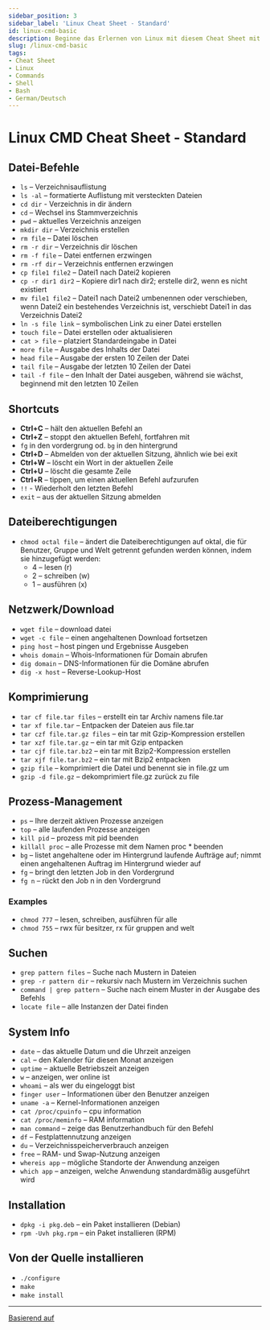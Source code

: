 ```yaml
---
sidebar_position: 3
sidebar_label: 'Linux Cheat Sheet - Standard'
id: linux-cmd-basic
description: Beginne das Erlernen von Linux mit diesem Cheat Sheet mit den wichtigsten Befehlen. Einfach zu folgen und zu verstehen.
slug: /linux-cmd-basic
tags:
- Cheat Sheet
- Linux
- Commands
- Shell
- Bash
- German/Deutsch
---
```


# Linux CMD Cheat Sheet - Standard

## Datei-Befehle

* `ls` – Verzeichnisauflistung
* `ls -al` – formatierte Auflistung mit versteckten Dateien
* `cd dir` - Verzeichnis in dir ändern
* `cd` – Wechsel ins Stammverzeichnis
* `pwd` – aktuelles Verzeichnis anzeigen
* `mkdir dir` – Verzeichnis erstellen
* `rm file` – Datei löschen
* `rm -r dir` – Verzeichnis dir löschen
* `rm -f file` – Datei entfernen erzwingen
* `rm -rf dir` – Verzeichnis entfernen erzwingen
* `cp file1 file2` – Datei1 nach Datei2 kopieren
* `cp -r dir1 dir2` – Kopiere dir1 nach dir2; erstelle dir2, wenn es nicht existiert
* `mv file1 file2` – Datei1 nach Datei2 umbenennen oder verschieben, wenn Datei2 ein bestehendes Verzeichnis ist, verschiebt Datei1 in das Verzeichnis Datei2
* `ln -s file link` – symbolischen Link zu einer Datei erstellen
* `touch file` – Datei erstellen oder aktualisieren
* `cat > file` – platziert Standardeingabe in Datei
* `more file` – Ausgabe des Inhalts der Datei
* `head file` – Ausgabe der ersten 10 Zeilen der Datei
* `tail file` – Ausgabe der letzten 10 Zeilen der Datei
* `tail -f file` – den Inhalt der Datei ausgeben, während sie wächst, beginnend mit den letzten 10 Zeilen

## Shortcuts

* **Ctrl+C** – hält den aktuellen Befehl an
* **Ctrl+Z** – stoppt den aktuellen Befehl, fortfahren mit
* `fg` in den vordergrung od. `bg` in den hintergrund
* **Ctrl+D** – Abmelden von der aktuellen Sitzung, ähnlich wie bei exit
* **Ctrl+W** – löscht ein Wort in der aktuellen Zeile
* **Ctrl+U** – löscht die gesamte Zeile
* **Ctrl+R** – tippen, um einen aktuellen Befehl aufzurufen
* `!!` - Wiederholt den letzten Befehl
* `exit` – aus der aktuellen Sitzung abmelden

## Dateiberechtigungen

* `chmod octal file` – ändert die Dateiberechtigungen auf oktal, die für Benutzer, Gruppe und Welt getrennt gefunden werden können, indem sie hinzugefügt werden:
  * 4 – lesen (r)
  * 2 – schreiben (w)
  * 1 – ausführen (x)

## Netzwerk/Download

* `wget file` – download datei
* `wget -c file` – einen angehaltenen Download fortsetzen
* `ping host` – host pingen und Ergebnisse Ausgeben
* `whois domain` – Whois-Informationen für Domain abrufen
* `dig domain` – DNS-Informationen für die Domäne abrufen
* `dig -x host` – Reverse-Lookup-Host

## Komprimierung

* `tar cf file.tar files` – erstellt ein tar Archiv namens file.tar
* `tar xf file.tar` – Entpacken der Dateien aus file.tar
* `tar czf file.tar.gz files` – ein tar mit Gzip-Kompression erstellen
* `tar xzf file.tar.gz` – ein tar mit Gzip entpacken
* `tar cjf file.tar.bz2` – ein tar mit Bzip2-Kompression erstellen
* `tar xjf file.tar.bz2` – ein tar mit Bzip2 entpacken
* `gzip file` – komprimiert die Datei und benennt sie in file.gz um
* `gzip -d file.gz` – dekomprimiert file.gz zurück zu file

## Prozess-Management

* `ps` – Ihre derzeit aktiven Prozesse anzeigen
* `top` – alle laufenden Prozesse anzeigen
* `kill pid` – prozess mit pid beenden
* `killall proc` – alle Prozesse mit dem Namen proc * beenden
* `bg` – listet angehaltene oder im Hintergrund laufende Aufträge auf; nimmt einen angehaltenen Auftrag im Hintergrund wieder auf
* `fg` – bringt den letzten Job in den Vordergrund
* `fg n` – rückt den Job n in den Vordergrund


### Examples

* `chmod 777` – lesen, schreiben, ausführen für alle
* `chmod 755` – rwx für besitzer, rx für gruppen and welt

## Suchen

* `grep pattern files` – Suche nach Mustern in Dateien
* `grep -r pattern dir` – rekursiv nach Mustern im Verzeichnis suchen
* `command | grep pattern` – Suche nach einem Muster in der Ausgabe des Befehls
* `locate file` – alle Instanzen der Datei finden

## System Info

* `date` – das aktuelle Datum und die Uhrzeit anzeigen
* `cal` – den Kalender für diesen Monat anzeigen
* `uptime` – aktuelle Betriebszeit anzeigen
* `w` – anzeigen, wer online ist
* `whoami` – als wer du eingeloggt bist
* `finger user` – Informationen über den Benutzer anzeigen
* `uname -a` – Kernel-Informationen anzeigen
* `cat /proc/cpuinfo` – cpu information
* `cat /proc/meminfo` – RAM information
* `man command` – zeige das Benutzerhandbuch für den Befehl
* `df` – Festplattennutzung anzeigen
* `du` – Verzeichnisspeicherverbrauch anzeigen
* `free` – RAM- und Swap-Nutzung anzeigen
* `whereis app` – mögliche Standorte der Anwendung anzeigen
* `which app` – anzeigen, welche Anwendung standardmäßig ausgeführt wird

## Installation

* `dpkg -i pkg.deb` – ein Paket installieren (Debian)
* `rpm -Uvh pkg.rpm` – ein Paket installieren (RPM)

## Von der Quelle installieren

* `./configure`
* `make`
* `make install`

---

[Basierend auf](https://gist.github.com/riipandi/3097780)
